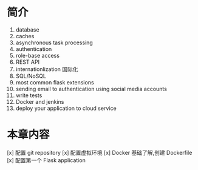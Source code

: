 # 简介
1. database
2. caches
3. asynchronous task processing
4. authentication
5. role-base access 
6. REST API
7. internationlization 国际化
8. SQL/NoSQL
9. most common flask extensions
10. sending email to authentication using social media accounts 
11. write tests
12. Docker and jenkins 
13. deploy your application to cloud service 

# 本章内容
[x] 配置 git repository
[x] 配置虚拟环境
[x] Docker 基础了解,创建 Dockerfile
[x] 配置第一个 Flask application
